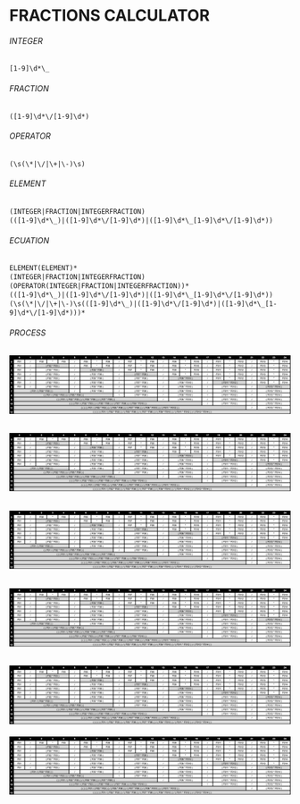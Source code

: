 # FRACTIONS CALCULATOR

###### INTEGER
	[1-9]\d*\_
	
###### FRACTION
	([1-9]\d*\/[1-9]\d*)
	
###### OPERATOR
	(\s(\*|\/|\+|\-)\s)
###### ELEMENT
	(INTEGER|FRACTION|INTEGERFRACTION)
	(([1-9]\d*\_)|([1-9]\d*\/[1-9]\d*)|([1-9]\d*\_[1-9]\d*\/[1-9]\d*))
###### ECUATION
	ELEMENT(ELEMENT)*
	(INTEGER|FRACTION|INTEGERFRACTION)(OPERATOR(INTEGER|FRACTION|INTEGERFRACTION))*
	(([1-9]\d*\_)|([1-9]\d*\/[1-9]\d*)|([1-9]\d*\_[1-9]\d*\/[1-9]\d*))(\s(\*|\/|\+|\-)\s(([1-9]\d*\_)|([1-9]\d*\/[1-9]\d*)|([1-9]\d*\_[1-9]\d*\/[1-9]\d*)))*

###### PROCESS
[CASE01]: https://raw.githubusercontent.com/lcuriel/fractions/dev/readme/CASE01.png "CASE 01"
[CASE02]: https://raw.githubusercontent.com/lcuriel/fractions/dev/readme/CASE01.png "CASE 02"
[CASE03]: https://raw.githubusercontent.com/lcuriel/fractions/dev/readme/CASE01.png "CASE 03"
[CASE04]: https://raw.githubusercontent.com/lcuriel/fractions/dev/readme/CASE01.png "CASE 04"
[CASE05]: https://raw.githubusercontent.com/lcuriel/fractions/dev/readme/CASE01.png "CASE 05"
[CASE06]: https://raw.githubusercontent.com/lcuriel/fractions/dev/readme/CASE01.png "CASE 06"

![CASE 01][CASE01]
---
![CASE 02][CASE02]
---
![CASE 03][CASE03]
---
![CASE 04][CASE04]
---
![CASE 05][CASE05]
---
![CASE 06][CASE06]

